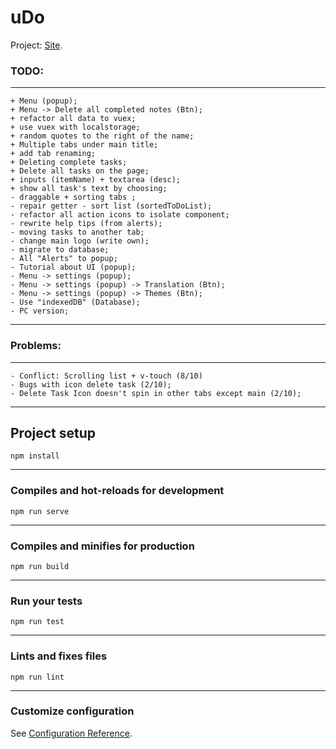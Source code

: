 # uDo
Project: [Site](https://todovue-f9884.firebaseapp.com/).
### TODO:
___
```
+ Menu (popup);
+ Menu -> Delete all completed notes (Btn);
+ refactor all data to vuex;
+ use vuex with localstorage;
+ random quotes to the right of the name;
+ Multiple tabs under main title;
+ add tab renaming;
+ Deleting complete tasks;
+ Delete all tasks on the page;
+ inputs (itemName) + textarea (desc);
+ show all task's text by choosing;
- draggable + sorting tabs ;
- repair getter - sort list (sortedToDoList);
- refactor all action icons to isolate component;
- rewrite help tips (from alerts);
- moving tasks to another tab;
- change main logo (write own);
- migrate to database;
- All "Alerts" to popup;
- Tutorial about UI (popup);
- Menu -> settings (popup);
- Menu -> settings (popup) -> Translation (Btn);
- Menu -> settings (popup) -> Themes (Btn);
- Use "indexedDB" (Database);
- PC version;

```
___

### Problems:
___
```
- Conflict: Scrolling list + v-touch (8/10)
- Bugs with icon delete task (2/10);
- Delete Task Icon doesn't spin in other tabs except main (2/10);

```
___

## Project setup
```
npm install
```
___
### Compiles and hot-reloads for development
```
npm run serve
```
___
### Compiles and minifies for production
```
npm run build
```
___
### Run your tests
```
npm run test
```
___
### Lints and fixes files
```
npm run lint
```
___
### Customize configuration
See [Configuration Reference](https://cli.vuejs.org/config/).
